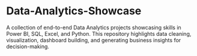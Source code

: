 # Data-Analytics-Showcase
A collection of end-to-end Data Analytics projects showcasing skills in Power BI, SQL, Excel, and Python. This repository highlights data cleaning, visualization, dashboard building, and generating business insights for decision-making.
